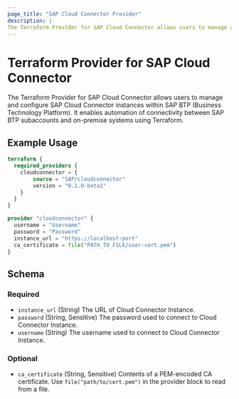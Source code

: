 ```yaml
---
page_title: "SAP Cloud Connector Provider"
description: |-
The Terraform Provider for SAP Cloud Connector allows users to manage and configure SAP Cloud Connector instances within SAP BTP (Business Technology Platform). It enables automation of connectivity between SAP BTP subaccounts and on-premise systems using Terraform.
---
```

# Terraform Provider for SAP Cloud Connector

The Terraform Provider for SAP Cloud Connector allows users to manage and configure SAP Cloud Connector instances within SAP BTP (Business Technology Platform). It enables automation of connectivity between SAP BTP subaccounts and on-premise systems using Terraform.

## Example Usage

```terraform
terraform {
  required_providers {
    cloudconnector = {
        source = "SAP/cloudconnector"
        version = "0.1.0-beta1"
    }
  }
}

provider "cloudconnector" {
  username = "Username"
  password = "Password"
  instance_url = "https://localhost:port"
  ca_certificate = file("PATH_TO_FILE/user-cert.pem")
}
```

<!-- schema generated by tfplugindocs -->
## Schema

### Required

- `instance_url` (String) The URL of Cloud Connector Instance.
- `password` (String, Sensitive) The password used to connect to Cloud Connector Instance.
- `username` (String) The username used to connect to Cloud Connector Instance.

### Optional

- `ca_certificate` (String, Sensitive) Contents of a PEM-encoded CA certificate. Use `file("path/to/cert.pem")` in the provider block to read from a file.

